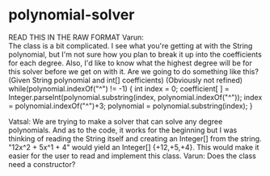 # polynomial-solver
READ THIS IN THE RAW FORMAT
Varun:    
    The class is a bit complicated.
    I see what you're getting at with the String polynomial, but I'm not sure how you plan to break it up into the coefficients for each        degree.
    Also, I'd like to know what the highest degree will be for this solver before we get on with it. Are we going to do something like          this?
    (Given String polynomial and int[] coefficients) (Obviously not refined)
    while(polynomial.indexOf("^") != -1) {
        int index = 0;
        coefficient[ ] = Integer.parseInt(polynomial.substring(index, polynomial.indexOf("^"));
        index = polynomial.indexOf("^")+3;
        polynomial = polynomial.substring(index);
    }

Vatsal:
    We are trying to make a solver that can solve any degree polynomials. And as to the code, it works for the beginning but I was             thinking of reading the String itself and creating an Integer[] from the string.
        "12x^2 + 5x^1 + 4" would yield an Integer[] {+12,+5,+4}. 
    This would make it easier for the user to read and implement this class.
    Varun:
    Does the class need a constructor?
